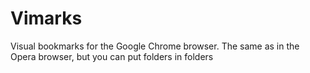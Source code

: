 # Vimarks
Visual bookmarks for the Google Chrome browser. The same as in the Opera browser, but you can put folders in folders
